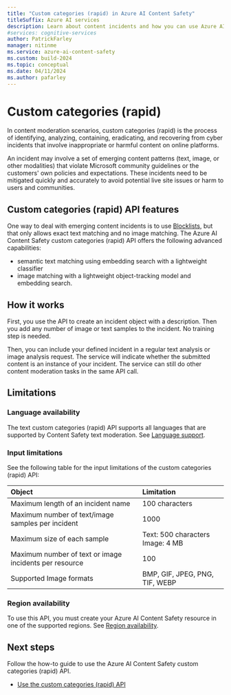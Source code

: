 ```yaml
---
title: "Custom categories (rapid) in Azure AI Content Safety"
titleSuffix: Azure AI services
description: Learn about content incidents and how you can use Azure AI Content Safety to handle them on your platform.
#services: cognitive-services
author: PatrickFarley
manager: nitinme
ms.service: azure-ai-content-safety
ms.custom: build-2024
ms.topic: conceptual
ms.date: 04/11/2024
ms.author: pafarley
---
```


# Custom categories (rapid)

In content moderation scenarios, custom categories (rapid) is the process of identifying, analyzing, containing, eradicating, and recovering from cyber incidents that involve inappropriate or harmful content on online platforms. 

An incident may involve a set of emerging content patterns (text, image, or other modalities) that violate Microsoft community guidelines or the customers' own policies and expectations. These incidents need to be mitigated quickly and accurately to avoid potential live site issues or harm to users and communities. 

## Custom categories (rapid) API features

One way to deal with emerging content incidents is to use [Blocklists](/azure/ai-services/content-safety/how-to/use-blocklist), but that only allows exact text matching and no image matching. The Azure AI Content Safety custom categories (rapid) API offers the following advanced capabilities:
- semantic text matching using embedding search with a lightweight classifier
- image matching with a lightweight object-tracking model and embedding search.

## How it works 

First, you use the API to create an incident object with a description. Then you add any number of image or text samples to the incident. No training step is needed.

Then, you can include your defined incident in a regular text analysis or image analysis request. The service will indicate whether the submitted content is an instance of your incident. The service can still do other content moderation tasks in the same API call.

## Limitations

### Language availability

The text custom categories (rapid) API supports all languages that are supported by Content Safety text moderation. See [Language support](/azure/ai-services/content-safety/language-support).

### Input limitations

See the following table for the input limitations of the custom categories (rapid) API:

| Object     | Limitation      |
| :------------ | :----------- |
| Maximum length of an incident name | 100 characters | 
| Maximum number of text/image samples per incident | 1000 |
| Maximum size of each sample | Text: 500 characters<br>Image: 4 MB  |
| Maximum number of text or image incidents per resource| 100 |  
| Supported Image formats | BMP, GIF, JPEG, PNG, TIF, WEBP |

### Region availability

To use this API, you must create your Azure AI Content Safety resource in one of the supported regions. See [Region availability](/azure/ai-services/content-safety/overview#region-availability).

## Next steps

Follow the how-to guide to use the Azure AI Content Safety custom categories (rapid) API.

* [Use the custom categories (rapid) API](../how-to/custom-categories-rapid.md)
